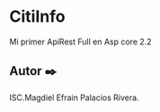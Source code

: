 # CitiInfo

Mi primer ApiRest Full en Asp core 2.2



## Autor ✒️

ISC.Magdiel Efrain Palacios Rivera.
